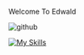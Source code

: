 Welcome To Edwald 

![github](https://img.shields.io/badge/GitHub-000000?style=for-the-badge&logo=GitHub&logoColor=white)


[![My Skills](https://skills.thijs.gg/icons?i=js)](https://skills.thijs.gg)


